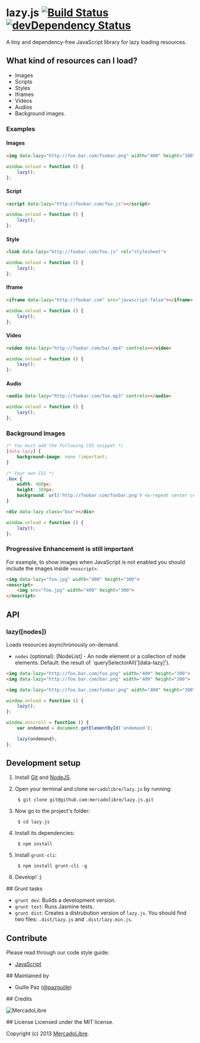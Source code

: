 # lazy.js [![Build Status](https://secure.travis-ci.org/mercadolibre/lazy.js.png)](http://travis-ci.org/mercadolibre/lazy.js) [![devDependency Status](https://david-dm.org/mercadolibre/lazy.js/dev-status.png)](https://david-dm.org/mercadolibre/lazy.js#info=devDependencies)

A tiny and dependency-free JavaScript library for lazy loading resources.

## What kind of resources can I load?

- Images
- Scripts
- Styles
- Iframes
- Videos
- Audios
- Background images.

### Examples

#### Images
```html
<img data-lazy="http://foo.bar.com/foobar.png" width="400" height="300">
```

```js
window.onload = function () {
    lazy();
};
```

#### Script
```html
<script data-lazy="http://foobar.com/foo.js"></script>
```

```js
window.onload = function () {
    lazy();
};
```

#### Style
```html
<link data-lazy="http://foobar.com/foo.js" rel="stylesheet">
```

```js
window.onload = function () {
    lazy();
};
```

#### Iframe
```html
<iframe data-lazy="http://foobar.com" src="javascript:false"></iframe>
```

```js
window.onload = function () {
    lazy();
};
```

#### Video
```html
<video data-lazy="http://foobar.com/bar.mp4" controls></video>
```

```js
window.onload = function () {
    lazy();
};
```

#### Audio
```html
<audio data-lazy="http://foobar.com/foo.mp3" controls></audio>
```

```js
window.onload = function () {
    lazy();
};
```

### Background Images
```css
/* You must add the following CSS snippet */
[data-lazy] {
    background-image: none !important;
}

/* Your own CSS */
.box {
    width: 400px;
    height: 300px;
    background: url('http://foobar.com/foobar.png') no-repeat center center;
}
```

```html
<div data-lazy class="box"></div>
```

```js
window.onload = function () {
    lazy();
};
```

### Progressive Enhancement is still important
For example, to show images when JavaScript is not enabled you should include the images inside `<noscript>`.
```html
<img data-lazy="foo.jpg" width="400" height="300">
<noscript>
    <img src="foo.jpg" width="400" height="300">
</noscript>
```

## API

### lazy([nodes])
Loads resources asynchronously on-demand.
- `nodes` (optional): [NodeList] - An node element or a collection of node elements. Default: the result of `querySelectorAll('[data-lazy]').

```html
<img data-lazy="http://foo.bar.com/foo.png" width="400" height="300">
<img data-lazy="http://foo.bar.com/bar.png" width="400" height="300">

<img data-lazy="http://foo.bar.com/foobar.png" width="400" height="300" id="ondemand">
```

```js
window.onload = function () {
    lazy();
};

window.onscroll = function () {
    var ondemand = document.getElementById('ondemand');

    lazy(ondemand);
};
```

## Development setup
1. Install [Git](http://git-scm.com/) and [NodeJS](http://nodejs.org/).
2. Open your terminal and clone `mercadolibre/lazy.js` by running:

        $ git clone git@github.com:mercadolibre/lazy.js.git

3. Now go to the project's folder:

        $ cd lazy.js

4. Install its dependencies:

        $ npm install

5. Install `grunt-cli`:

        $ npm install grunt-cli -g

6. Develop! :)


## Grunt tasks

- `grunt dev`: Builds a development version.
- `grunt test`: Runs Jasmine tests.
- `grunt dist`: Creates a distrubution version of `lazy.js`. You should find two files: `.dist/lazy.js` and `.dist/lazy.min.js`.

## Contribute

Please read through our code style guide:
- [JavaScript](https://github.com/mercadolibre/javascript-style-guide)

## Maintained by

- Guille Paz ([@pazguille](https://twitter.com/pazguille))

## Credits

![MercadoLibre](http://static.mlstatic.com/org-img/chico/img/logo-mercadolibre-new.png)

## License
Licensed under the MIT license.

Copyright (c) 2013 [MercadoLibre](http://github.com/mercadolibre).
